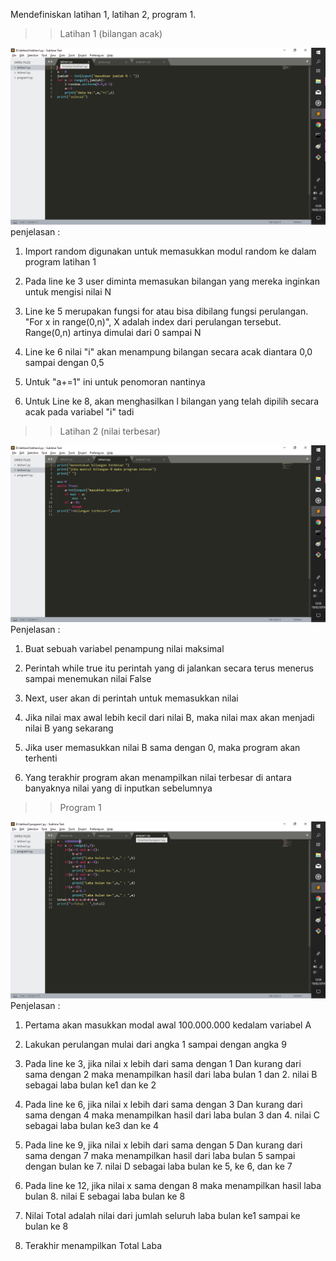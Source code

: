 Mendefiniskan latihan 1, latihan 2, program 1.

>> Latihan 1 (bilangan acak)

![alt text](1.png)
penjelasan :

1. Import random digunakan untuk memasukkan modul random ke dalam program latihan 1

2. Pada line ke 3 user diminta memasukan bilangan yang mereka inginkan untuk mengisi nilai N

3. Line ke 5 merupakan fungsi for atau bisa dibilang fungsi perulangan. "For x in range(0,n)", X adalah index dari perulangan tersebut. Range(0,n) artinya dimulai dari 0 sampai N

4. Line ke 6 nilai "i" akan menampung bilangan secara acak diantara 0,0 sampai dengan 0,5

5. Untuk "a+=1" ini untuk penomoran nantinya

6. Untuk Line ke 8, akan menghasilkan l bilangan yang telah dipilih secara acak pada variabel "i" tadi


>> Latihan 2 (nilai terbesar)

![alt text](2.png)
Penjelasan :

1. Buat sebuah variabel penampung nilai maksimal

2. Perintah while true itu perintah yang di jalankan secara terus menerus sampai menemukan nilai False

3. Next, user akan di perintah untuk memasukkan nilai

4. Jika nilai max awal lebih kecil dari nilai B, maka nilai max akan menjadi nilai B yang sekarang 

5. Jika user memasukkan nilai B sama dengan 0, maka program akan terhenti

6. Yang terakhir program akan menampilkan nilai terbesar di antara banyaknya nilai yang di inputkan sebelumnya


>> Program 1

![alt text](3.png)
Penjelasan : 

1. Pertama akan masukkan modal awal 100.000.000 kedalam variabel A

2. Lakukan perulangan mulai dari angka 1 sampai dengan angka 9

3. Pada line ke 3, jika nilai x lebih dari sama dengan 1 Dan kurang dari sama dengan 2 maka menampilkan hasil dari laba bulan 1 dan 2. nilai B sebagai laba bulan ke1 dan ke 2

4. Pada line ke 6, jika nilai x lebih dari sama dengan 3 Dan kurang dari sama dengan 4 maka menampilkan hasil dari laba bulan 3 dan 4. nilai C sebagai laba bulan ke3 dan ke 4

5. Pada line ke 9, jika nilai x lebih dari sama dengan 5 Dan kurang dari sama dengan 7 maka menampilkan hasil dari laba bulan 5 sampai dengan bulan ke 7. nilai D sebagai laba bulan ke 5, ke 6, dan ke 7

6. Pada line ke 12, jika nilai x sama dengan 8 maka menampilkan hasil laba bulan 8. nilai E sebagai laba bulan ke 8

7. Nilai Total adalah nilai dari jumlah seluruh laba bulan ke1 sampai ke bulan ke 8

8. Terakhir menampilkan Total Laba